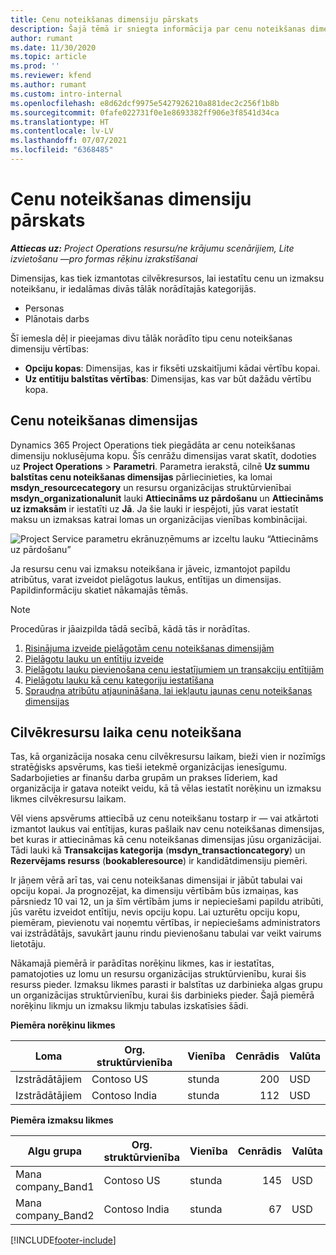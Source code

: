 ```yaml
---
title: Cenu noteikšanas dimensiju pārskats
description: Šajā tēmā ir sniegta informācija par cenu noteikšanas dimensijām risinājumā Dynamics 365 Project Operations.
author: rumant
ms.date: 11/30/2020
ms.topic: article
ms.prod: ''
ms.reviewer: kfend
ms.author: rumant
ms.custom: intro-internal
ms.openlocfilehash: e8d62dcf9975e5427926210a881dec2c256f1b8b
ms.sourcegitcommit: 0fafe022731f0e1e8693382ff906e3f8541d34ca
ms.translationtype: HT
ms.contentlocale: lv-LV
ms.lasthandoff: 07/07/2021
ms.locfileid: "6368485"
---
```

# <a name="pricing-dimensions-overview"></a>Cenu noteikšanas dimensiju pārskats

_**Attiecas uz:** Project Operations resursu/ne krājumu scenārijiem, Lite izvietošanu —pro formas rēķinu izrakstīšanai_

Dimensijas, kas tiek izmantotas cilvēkresursos, lai iestatītu cenu un izmaksu noteikšanu, ir iedalāmas divās tālāk norādītajās kategorijās.

- Personas
- Plānotais darbs

Šī iemesla dēļ ir pieejamas divu tālāk norādīto tipu cenu noteikšanas dimensiju vērtības:

- **Opciju kopas**: Dimensijas, kas ir fiksēti uzskaitījumi kādai vērtību kopai.
- **Uz entītiju balstītas vērtības**: Dimensijas, kas var būt dažādu vērtību kopa.

## <a name="pricing-dimensions"></a>Cenu noteikšanas dimensijas

Dynamics 365 Project Operations tiek piegādāta ar cenu noteikšanas dimensiju noklusējuma kopu. Šīs cenrāžu dimensijas varat skatīt, dodoties uz **Project Operations** > **Parametri**. Parametra ierakstā, cilnē **Uz summu balstītas cenu noteikšanas dimensijas** pārliecinieties, ka lomai **msdyn_resourcecategory** un resursu organizācijas struktūrvienībai **msdyn_organizationalunit** lauki **Attiecināms uz pārdošanu** un **Attiecināms uz izmaksām** ir iestatīti uz **Jā**. Ja šie lauki ir iespējoti, jūs varat iestatīt maksu un izmaksas katrai lomas un organizācijas vienības kombinācijai.

![Project Service parametru ekrānuzņēmums ar izceltu lauku “Attiecināms uz pārdošanu”](media/PS-OOB-parameters.png)

Ja resursu cenu vai izmaksu noteikšana ir jāveic, izmantojot papildu atribūtus, varat izveidot pielāgotus laukus, entītijas un dimensijas. Papildinformāciju skatiet nākamajās tēmās. 
  
  > [!NOTE]
  > Procedūras ir jāaizpilda tādā secībā, kādā tās ir norādītas.

1. [Risinājuma izveide pielāgotām cenu noteikšanas dimensijām](../sales/create-solution-custompd.md)
2. [Pielāgotu lauku un entītiju izveide](create-custom-fields-entities-pricing-dimensions.md)
3. [Pielāgotu lauku pievienošana cenu iestatījumiem un transakciju entītijām ](add-custom-fields-price-setup-transactional-entities.md)
4. [Pielāgotu lauku kā cenu kategoriju iestatīšana ](set-up-custom-fields-pricing-dimensions.md)
5. [Spraudņa atribūtu atjaunināšana, lai iekļautu jaunas cenu noteikšanas dimensijas](update-plugin-attributes-pd.md)


## <a name="pricing-human-resource-time"></a>Cilvēkresursu laika cenu noteikšana
Tas, kā organizācija nosaka cenu cilvēkresursu laikam, bieži vien ir nozīmīgs stratēģisks apsvērums, kas tieši ietekmē organizācijas ienesīgumu. Sadarbojieties ar finanšu darba grupām un prakses līderiem, kad organizācija ir gatava noteikt veidu, kā tā vēlas iestatīt norēķinu un izmaksu likmes cilvēkresursu laikam.

Vēl viens apsvērums attiecībā uz cenu noteikšanu tostarp ir — vai atkārtoti izmantot laukus vai entītijas, kuras pašlaik nav cenu noteikšanas dimensijas, bet kuras ir attiecināmas kā cenu noteikšanas dimensijas jūsu organizācijai. Tādi lauki kā **Transakcijas kategorija** (**msdyn_transactioncategory**) un **Rezervējams resurss** (**bookableresource**) ir kandidātdimensiju piemēri. 

Ir jāņem vērā arī tas, vai cenu noteikšanas dimensijai ir jābūt tabulai vai opciju kopai. Ja prognozējat, ka dimensiju vērtībām būs izmaiņas, kas pārsniedz 10 vai 12, un ja šīm vērtībām jums ir nepieciešami papildu atribūti, jūs varētu izveidot entītiju, nevis opciju kopu. Lai uzturētu opciju kopu, piemēram, pievienotu vai noņemtu vērtības, ir nepieciešams administrators vai izstrādātājs, savukārt jaunu rindu pievienošanu tabulai var veikt vairums lietotāju.

Nākamajā piemērā ir parādītas norēķinu likmes, kas ir iestatītas, pamatojoties uz lomu un resursu organizācijas struktūrvienību, kurai šis resurss pieder. Izmaksu likmes parasti ir balstītas uz darbinieka algas grupu un organizācijas struktūrvienību, kurai šis darbinieks pieder. Šajā piemērā norēķinu likmju un izmaksu likmju tabulas izskatīsies šādi.

**Piemēra norēķinu likmes**

| Loma        | Org. struktūrvienība    |Vienība      |Cenrādis      |Valūta  |
| ------------|-------------|----------|----------:|----------|
| Izstrādātājiem   | Contoso US  |stunda | 200|USD     |
| Izstrādātājiem   | Contoso India |stunda|   112|USD     |


**Piemēra izmaksu likmes**

| Algu grupa     | Org. struktūrvienība    |Vienība      |Cenrādis      |Valūta  |
| ----------------|-------------|----------|----------:|----------|
| Mana company_Band1 | Contoso US  |stunda | 145|USD     |
| Mana company_Band2 | Contoso India |stunda|   67|USD     |


[!INCLUDE[footer-include](../includes/footer-banner.md)]